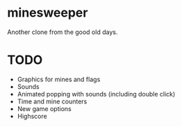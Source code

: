 # minesweeper

Another clone from the good old days.

# TODO

- Graphics for mines and flags
- Sounds
- Animated popping with sounds (including double click)
- Time and mine counters
- New game options
- Highscore
